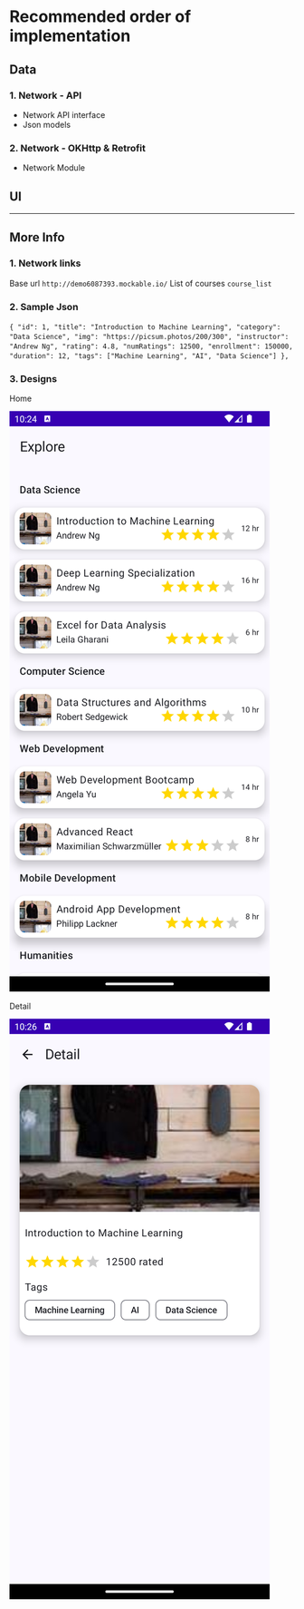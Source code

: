 # Recommended order of implementation

## Data

### 1. Network - API
- Network API interface
- Json models

### 2. Network - OKHttp & Retrofit
- Network Module


## UI

-------------------------

## More Info

### 1. Network links
Base url
``
http://demo6087393.mockable.io/
``
List of courses
``
course_list
``

### 2. Sample Json
``
{
  "id": 1,
  "title": "Introduction to Machine Learning",
  "category": "Data Science",
  "img": "https://picsum.photos/200/300",
  "instructor": "Andrew Ng",
  "rating": 4.8,
  "numRatings": 12500,
  "enrollment": 150000,
  "duration": 12,
  "tags": ["Machine Learning", "AI", "Data Science"]
},
``

### 3. Designs
Home

![Alt text](home_screen.png)

Detail

![Alt text](detail_screen.png)
